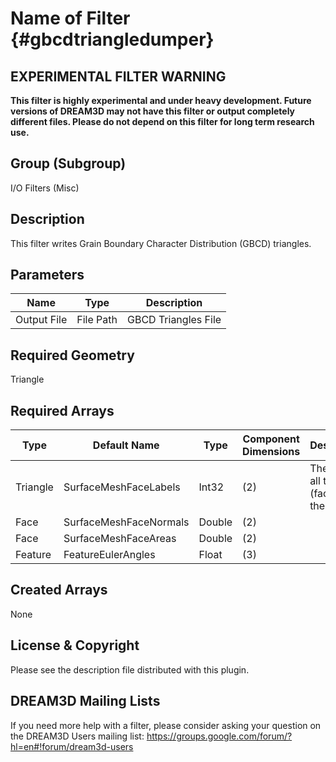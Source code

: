 Name of Filter {#gbcdtriangledumper}
=====


## EXPERIMENTAL FILTER WARNING ##

__This filter is highly experimental and under heavy development. Future versions of DREAM3D may not have this filter or output completely different files. Please do not depend on this filter for long term research use.__


## Group (Subgroup) ##
I/O Filters (Misc)


## Description ##
This filter writes Grain Boundary Character Distribution (GBCD) triangles.

## Parameters ##
| Name | Type | Description |
|------|------|------|
| Output File | File Path | GBCD Triangles File |


## Required Geometry ##
Triangle

## Required Arrays ##

| Type | Default Name | Type | Component Dimensions | Description |
|------|--------------|-------------|---------|-----|
| Triangle | SurfaceMeshFaceLabels | Int32  | (2)   | The list of all triangles (faces) in the mesh |
| Face | SurfaceMeshFaceNormals | Double | (2) | |
| Face  | SurfaceMeshFaceAreas | Double | (2) | |
| Feature  | FeatureEulerAngles | Float | (3) | |


## Created Arrays ##

None

## License & Copyright ##

Please see the description file distributed with this plugin.

## DREAM3D Mailing Lists ##

If you need more help with a filter, please consider asking your question on the DREAM3D Users mailing list:
https://groups.google.com/forum/?hl=en#!forum/dream3d-users


